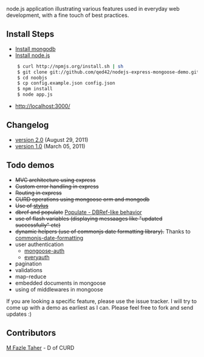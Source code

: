 node.js application illustrating various features used in everyday web development, with a fine touch of best practices.

## Install Steps
  * [Install mongodb](http://www.mongodb.org/display/DOCS/Building+for+Linux)
  * [Install node.js](https://github.com/joyent/node/wiki/Installation)

```sh
    $ curl http://npmjs.org/install.sh | sh
    $ git clone git://github.com/qed42/nodejs-express-mongoose-demo.git noobjs
    $ cd noobjs
    $ cp config.example.json config.json
    $ npm install
    $ node app.js
```

  * [http://localhost:3000/](http://localhost:3000/)

## Changelog
  * [version 2.0](https://github.com/qed42/nodejs-express-mongoose-demo/compare/v1.0...v2.0) (August 29, 2011)
  * [version 1.0](https://github.com/qed42/nodejs-express-mongoose-demo/commit/28d800dc4c794080ec34138be6358e5f05b34d37) (March 05, 2011)

## Todo demos
  * <del>MVC architecture using express</del>
  * <del>Custom error handling in express</del>
  * <del>Routing in express</del>
  * <del>CURD operations using mongoose orm and mongodb</del>
  * <del>Use of [stylus](http://learnboost.github.com/stylus/)</del>
  * <del>dbref and populate</del> [Populate - DBRef-like behavior](http://mongoosejs.com/docs/populate.html)
  * <del>use of flash variables (displaying messaages like "updated successfully" etc)</del>
  * <del>dynamic helpers (use of commonjs date formatting library).</del> Thanks to [commonjs-date-formatting](https://github.com/loopj/commonjs-date-formatting)
  * user authentication
    * [mongoose-auth](https://github.com/bnoguchi/mongoose-auth)
    * [everyauth](https://github.com/bnoguchi/everyauth)
  * pagination
  * validations
  * map-reduce
  * embedded documents in mongoose
  * using of middlewares in mongoose

If you are looking a specific feature, please use the issue tracker. I will try to come up with a demo as earliest as I can. Please feel free to fork and send updates :)

## Contributors
  [M Fazle Taher](https://github.com/mftaher)  - D of CURD
